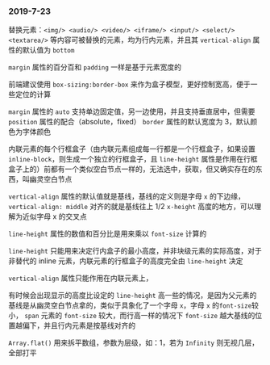 ### 2019-7-23

替换元素：`<img/> <audio/> <video/> <iframe/> <input/> <select/> <textarea/>` 等内容可被替换的元素，均为行内元素，并且其 `vertical-align` 属性的默认值为 `bottom`

`margin` 属性的百分百和 `padding` 一样是基于元素宽度的

前端建议使用 `box-sizing:border-box` 来作为盒子模型，更好控制宽高，便于一些定位的计算

`margin` 属性的 `auto` 支持单边固定值，另一边使用，并且支持垂直居中，但需要 `position` 属性的配合（absolute，fixed）
`border` 属性的默认宽度为 3，默认颜色为字体颜色

内联元素的每个行框盒子（由内联元素组成每一行都是一个行框盒子，如果设置 `inline-block`，则生成一个独立的行框盒子，且 `line-height` 属性是作用在行框盒子上的）前都有一个类似空白节点一样的，无法选中，获取，但又确实存在的东西，叫幽灵空白节点

`vertical-align` 属性的默认值就是基线，基线的定义则是字母 `x` 的下边缘，`vertical-align: middle` 对齐的就是基线往上 1/2 `x-height` 高度的地方，可以理解为近似字母 x 的交叉点

`line-height` 属性的数值和百分比是用来乘以 `font-size` 计算的

`line-height` 只能用来决定行内盒子的最小高度，并非块级元素的实际高度，对于非替代的 inline 元素，内联元素的行框盒子的高度完全由 `line-height` 决定

`vertical-align` 属性只能作用在内联元素上，

有时候会出现显示的高度比设定的 `line-height` 高一些的情况，是因为父元素的基线是从幽灵空白节点拿的，类似于具象化了一个字母 `x`，字母 `x` 的`font-size`较小， `span` 元素的 `font-size` 较大，而行高一样的情况下 `font-size` 越大基线的位置越偏下，并且行内元素是按基线对齐的

`Array.flat()` 用来拆平数组，参数为层级，如：1，若为 `Infinity` 则无视几层，全部打平
